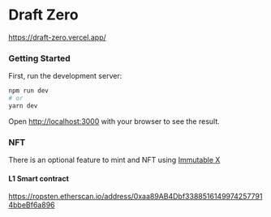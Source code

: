 # Draft Zero

https://draft-zero.vercel.app/

### Getting Started

First, run the development server:

```bash
npm run dev
# or
yarn dev
```

Open [http://localhost:3000](http://localhost:3000) with your browser to see the result.

### NFT

There is an optional feature to mint and NFT using [Immutable X](https://github.com/SeanPlusPlus/imx)

#### L1 Smart contract

https://ropsten.etherscan.io/address/0xaa89AB4Dbf33885161499742577914bbeBf6a896